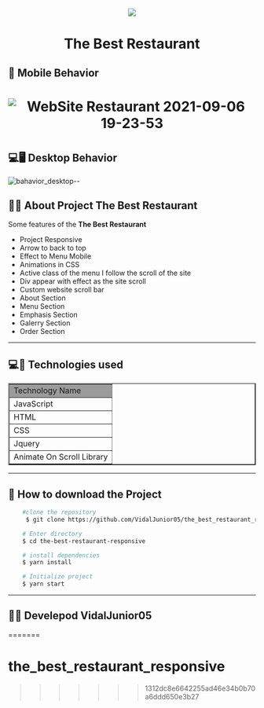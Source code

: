 

<h1 align="center">
    <img src="https://ik.imagekit.io/zycp4d8fc4b/logo-img_lsZc_uF91F.png?updatedAt=1630964388551"/>
</h1>
<h1 align="center">The Best Restaurant</h1>

## 📱 Mobile Behavior
<h1 align="center">

  ![WebSite Restaurant 2021-09-06 19-23-53](https://user-images.githubusercontent.com/84291331/132263539-828048e1-43be-489b-9062-9a76ac6d243b.gif)  

</h1>
<h1 align="center">

## 💻🖥 Desktop Behavior
![bahavior_desktop--](https://user-images.githubusercontent.com/84291331/132262628-5bea40aa-7792-43f2-9249-5d7f5cef1629.gif)

</h1>

## 📃📒 About Project The Best Restaurant 
Some features of the <b>The Best Restaurant</b>
<ul>
    <li>Project Responsive</li>
    <li>Arrow to back to top</li>
    <li>Effect to Menu Mobile</li>
    <li>Animations in CSS</li>
    <li>Active class of the menu I follow the scroll of the site</li>
    <li>Div appear with effect as the site scroll</li>
    <li>Custom website scroll bar</li>
    <li>About Section</li>
    <li>Menu Section</li>
    <li>Emphasis Section</li>
    <li>Galerry Section</li>
    <li>Order Section</li>
</ul>

---
## 💻📳 Technologies used
<table border="2" width="200px">
    <tr>
        <td bgcolor="#9a9b9c">Technology Name</td>
    </tr>
    <tr>
        <td>JavaScript</td>
    </tr>
    <tr>
        <td>HTML</td>
    </tr>
    <tr>
        <td>CSS</td>
    </tr>
        <tr>
        <td>Jquery</td>
    </tr>
        <tr>
        <td>Animate On Scroll Library</td>
    </tr>
</table>

----
## 📁 How to download the Project 
```bash 
    #clone the repository
     $ git clone https://github.com/VidalJunior05/the_best_restaurant_responsive.git

    # Enter directory
    $ cd the-best-restaurant-responsive

    # install dependencies
    $ yarn install

    # Initialize project
    $ yarn start
``` 
---
## 👨‍💻 Develepod VidalJunior05  








=======
# the_best_restaurant_responsive
>>>>>>> 1312dc8e6642255ad46e34b0b70a6ddd650e3b27
